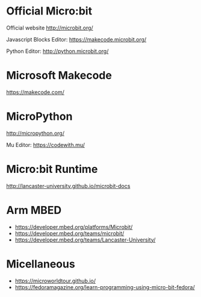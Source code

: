 # Official Micro:bit

Official website http://microbit.org/

Javascript Blocks Editor: https://makecode.microbit.org/

Python Editor: http://python.microbit.org/

# Microsoft Makecode

https://makecode.com/

# MicroPython

http://micropython.org/

Mu Editor: https://codewith.mu/

# Micro:bit Runtime

http://lancaster-university.github.io/microbit-docs

# Arm MBED

* https://developer.mbed.org/platforms/Microbit/
* https://developer.mbed.org/teams/microbit/
* https://developer.mbed.org/teams/Lancaster-University/

# Micellaneous

* https://microworldtour.github.io/
* https://fedoramagazine.org/learn-programming-using-micro-bit-fedora/

